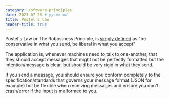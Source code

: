 ```yaml
---
category: software-principles
date: 2023-07-28 # yy-mm-dd
title: Postel's Law
header-title: true
---
```


Postel's Law or The Robustness Principle, is [simply defined](https://en.wikipedia.org/wiki/Robustness_principle) as "be conservative in what you send, be liberal in what you accept"

The application is, whenever machines need to talk to one-another, that they should accept messages that might not be perfectly formatted but the intention/message is clear, but should be very rigid in what they send.

If you send a message, you should ensure you conform completely to the specification/standards that governs your message format (JSON for example) but be flexible when receiving messages and ensure you don't crash/error if the input is malformed to you.